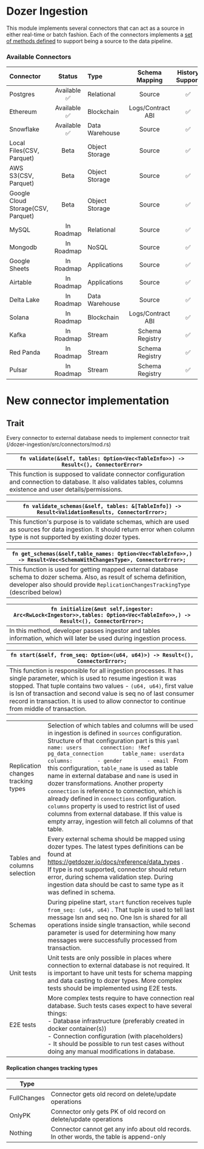 # Dozer Ingestion

This module implements several connectors that can act as a source in either real-time or batch fashion. 
Each of the connectors implements a [set of methods defined](https://github.com/getdozer/dozer/blob/main/dozer-ingestion/src/connectors/mod.rs#L32) to support being a source to the data pipeline.

### Available Connectors
| Connector                          |   Status    | Type           |  Schema Mapping   | History Support | Frequency | Implemented Via |
|:-----------------------------------|:-----------:|:---------------|:-----------------:|:---------------:|:----------|:----------------|
| Postgres                           | Available ✅ | Relational     |      Source       |        ✅        | Real Time | Direct          |
| Ethereum                           | Available ✅ | Blockchain     | Logs/Contract ABI |        ✅        | Real Time | Direct          |
| Snowflake                          | Available ✅ | Data Warehouse |      Source       |        ✅        | Polling   | Direct          |
| Local Files(CSV, Parquet)          |    Beta     | Object Storage |      Source       |        ✅        | Polling   | Data Fusion     |
| AWS S3(CSV, Parquet)               |    Beta     | Object Storage |      Source       |        ✅        | Polling   | Data Fusion     |
| Google Cloud Storage(CSV, Parquet) |    Beta     | Object Storage |      Source       |        ✅        | Polling   | Data Fusion     |
| MySQL                              | In Roadmap  | Relational     |      Source       |        ✅        | Real Time | Debezium        |
| Mongodb                            | In Roadmap  | NoSQL          |      Source       |        ✅        | Real Time | Debezium        |
| Google Sheets                      | In Roadmap  | Applications   |      Source       |        ✅        |           |                 |
| Airtable                           | In Roadmap  | Applications   |      Source       |        ✅        |           |                 |
| Delta Lake                         | In Roadmap  | Data Warehouse |      Source       |        ✅        |           |                 |
| Solana                             | In Roadmap  | Blockchain     | Logs/Contract ABI |        ✅        |           |                 |
| Kafka                              | In Roadmap  | Stream         |  Schema Registry  |        ✅        |           |                 |
| Red Panda                          | In Roadmap  | Stream         |  Schema Registry  |        ✅        |           |                 |
| Pulsar                             | In Roadmap  | Stream         |  Schema Registry  |        ✅        |           |                 |

# New connector implementation

## Trait

Every connector to external database needs to implement connector trait (/dozer-ingestion/src/connectors/mod.rs)

| ```fn validate(&self, tables: Option<Vec<TableInfo>>) -> Result<(), ConnectorError>```                                                                              |
|---------------------------------------------------------------------------------------------------------------------------------------------------------------------|
| This function is supposed to validate connector configuration and connection to database. It also validates tables, columns existence and user details/permissions. |

| ```fn validate_schemas(&self, tables: &[TableInfo]) -> Result<ValidationResults, ConnectorError>;```                                                                            |
|---------------------------------------------------------------------------------------------------------------------------------------------------------------------------------|
| This function's purpose is to validate schemas, which are used as sources for data ingestion. It should return error when column type is not supported by existing dozer types. |

| ```fn get_schemas(&self,table_names: Option<Vec<TableInfo>>,) -> Result<Vec<SchemaWithChangesType>, ConnectorError>;```                                                                                   |
|-----------------------------------------------------------------------------------------------------------------------------------------------------------------------------------------------------------|
| This function is used for getting mapped external database schema to dozer schema. Also, as result of schema definition, developer also should provide `ReplicationChangesTrackingType` (described below) |

| ```fn initialize(&mut self,ingestor: Arc<RwLock<Ingestor>>,tables: Option<Vec<TableInfo>>,) -> Result<(), ConnectorError>;``` |
|-------------------------------------------------------------------------------------------------------------------------------|
| In this method, developer passes ingestor and tables information, which will later be used during ingestion process.          |

| ```fn start(&self, from_seq: Option<(u64, u64)>) -> Result<(), ConnectorError>;```                                                                                                                                                                                                                                                                             |
|----------------------------------------------------------------------------------------------------------------------------------------------------------------------------------------------------------------------------------------------------------------------------------------------------------------------------------------------------------------|
| This function is responsible for all ingestion processes. It has single parameter, which is used to resume ingestion it was stopped. That tuple contains two values - `(u64, u64)`, first value is lsn of transaction and second value is seq no of last consumer record in transaction. It is used to allow connector to continue from middle of transaction. |

|                                    |                                                                                                                                                                                                                                                                                                                                                                                                                                                                                                                                                                                                                                                                                                                                                |
|------------------------------------|------------------------------------------------------------------------------------------------------------------------------------------------------------------------------------------------------------------------------------------------------------------------------------------------------------------------------------------------------------------------------------------------------------------------------------------------------------------------------------------------------------------------------------------------------------------------------------------------------------------------------------------------------------------------------------------------------------------------------------------------|
| Replication changes tracking types | Selection of which tables and columns will be used in ingestion is defined in  ` sources `  configuration. Structure of that configuration part is this ``` yaml      name: users      connection: !Ref pg_data_connection      table_name: userdata      columns:        - gender        - email  ```   From this configuration,  ` table_name `  is used as table name in external database and  ` name `  is used in dozer transformations. Another property  ` connection `  is reference to connection, which is already defined in  ` connections `  configuration. ` columns `  property is used to restrict list of used columns from external database. If this value is empty array, ingestion will fetch all columns of that table. |
| Tables and columns selection       | Every external schema should be mapped using dozer types. The latest types definitions can be found at  https://getdozer.io/docs/reference/data_types  .<br/> If type is not supported, connector should return error, during schema validation step. During ingestion data should be cast to same type as it was defined in schema.                                                                                                                                                                                                                                                                                                                                                                                                           |
| Schemas                            | During pipeline start,  `start`  function receives tuple  `from_seq: (u64, u64)` . That tuple is used to tell last message lsn and seq no. One lsn is shared for all operations inside single transaction, while second parameter is used for determining how many messages were successfully processed from transaction.                                                                                                                                                                                                                                                                                                                                                                                                                      |
| Unit tests                         | Unit tests are only possible in places where connection to external database is not required. It is important to have unit tests for schema mapping and data casting to dozer types. More complex tests should be implemented using E2E tests.                                                                                                                                                                                                                                                                                                                                                                                                                                                                                                 |
| E2E tests                          | More complex tests require to have connection real database. Such tests cases expect to have several things:<br/> - Database infrastructure (preferably created in docker container(s))<br/> - Connection configuration (with placeholders)<br/> - It should be possible to run test cases without doing any manual modifications in database.<br/>                                                                                                                                                                                                                                                                                                                                                                                            |

#### Replication changes tracking types

| Type        |                                                                                           |
|-------------|-------------------------------------------------------------------------------------------|
| FullChanges | Connector gets old record on delete/update operations                                     | 
| OnlyPK      | Connector only gets PK of old record on delete/update operations                          |
| Nothing     | Connector cannot get any info about old records. In other words, the table is append-only |
